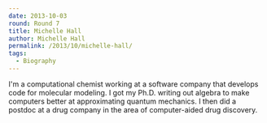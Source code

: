 ```yaml
---
date: 2013-10-03
round: Round 7
title: Michelle Hall
author: Michelle Hall
permalink: /2013/10/michelle-hall/
tags:
  - Biography
---
```

I'm a computational chemist working at a software company that develops code for molecular modeling. I got my Ph.D. writing out algebra to make computers better at approximating quantum mechanics. I then did a postdoc at a drug company in the area of computer-aided drug discovery.
